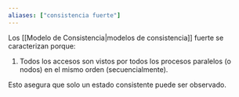 ```yaml
---
aliases: ["consistencia fuerte"]
---
```

Los [[Modelo de Consistencia|modelos de consistencia]] fuerte se caracterizan porque:
1. Todos los accesos son vistos por todos los procesos paralelos (o nodos) en el mismo orden (secuencialmente).

Esto asegura que solo un estado consistente puede ser observado.